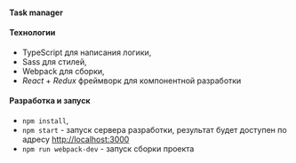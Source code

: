 #### Task manager

#### Технологии
- TypeScript для написания логики,
- Sass для стилей,
- Webpack для сборки,
- *React* + *Redux* фреймворк для компонентной разработки

#### Разработка и запуск
- `npm install`,
- `npm start` - запуск сервера разработки, результат будет доступен по адресу [http://localhost:3000](http://localhost:3200)
- `npm run webpack-dev` - запуск сборки проекта
